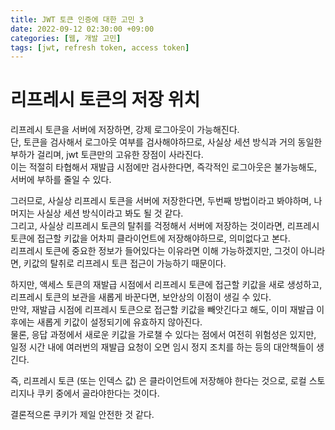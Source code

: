 ```yaml
---
title: JWT 토큰 인증에 대한 고민 3
date: 2022-09-12 02:30:00 +09:00
categories: [웹, 개발 고민]
tags: [jwt, refresh token, access token]
---
```


# 리프레시 토큰의 저장 위치

리프레시 토큰을 서버에 저장하면, 강제 로그아웃이 가능해진다.  
 단, 토큰을 검사해서 로그아웃 여부를 검사해야하므로, 사실상 세션 방식과 거의 동일한 부하가 걸리며, jwt 토큰만의 고유한 장점이 사라진다.  
이는 적절히 타협해서 재발급 시점에만 검사한다면, 즉각적인 로그아웃은 불가능해도, 서버에 부하를 줄일 수 있다.

그러므로, 사실상 리프레시 토큰을 서버에 저장한다면, 두번째 방법이라고 봐야하며, 나머지는 사실상 세션 방식이라고 봐도 될 것 같다.  
그리고, 사실상 리프레시 토큰의 탈취를 걱정해서 서버에 저장하는 것이라면, 리프레시 토큰에 접근할 키값을 어차피 클라이언트에 저장해야하므로, 의미없다고 본다.  
리프레시 토큰에 중요한 정보가 들어있다는 이유라면 이해 가능하겠지만, 그것이 아니라면, 키값의 탈취로 리프레시 토큰 접근이 가능하기 때문이다.

하지만, 액세스 토큰의 재발급 시점에서 리프레시 토큰에 접근할 키값을 새로 생성하고, 리프레시 토큰의 보관을 새롭게 바꾼다면, 보안상의 이점이 생길 수 있다.  
만약, 재발급 시점에 리프레시 토큰으로 접근할 키값을 빼앗긴다고 해도, 이미 재발급 이후에는 새롭게 키값이 설정되기에 유효하지 않아진다.  
물론, 응답 과정에서 새로운 키값을 가로챌 수 있다는 점에서 여전히 위험성은 있지만, 일정 시간 내에 여러번의 재발급 요청이 오면 임시 정지 조치를 하는 등의 대안책들이 생긴다.

즉, 리프레시 토큰 (또는 인덱스 값) 은 클라이언트에 저장해야 한다는 것으로,
로컬 스토리지나 쿠키 중에서 골라야한다는 것이다.

결론적으론 쿠키가 제일 안전한 것 같다.
